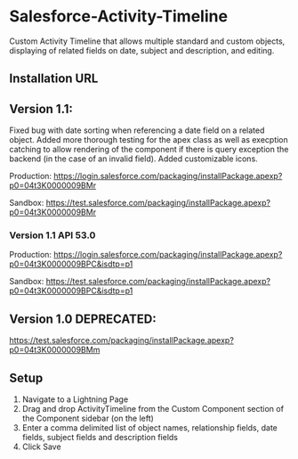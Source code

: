 # Salesforce-Activity-Timeline
Custom Activity Timeline that allows multiple standard and custom objects, displaying of related fields on date, subject and description, and editing.

## Installation URL

## Version 1.1:
Fixed bug with date sorting when referencing a date field on a related object. Added more thorough testing for the apex class as well as execption catching to allow rendering of the component if there is query exception the backend (in the case of an invalid field). Added customizable icons.

Production: 	https://login.salesforce.com/packaging/installPackage.apexp?p0=04t3K0000009BMr

Sandbox: 	https://test.salesforce.com/packaging/installPackage.apexp?p0=04t3K0000009BMr

### Version 1.1 API 53.0

Production: https://login.salesforce.com/packaging/installPackage.apexp?p0=04t3K0000009BPC&isdtp=p1

Sandbox: https://test.salesforce.com/packaging/installPackage.apexp?p0=04t3K0000009BPC&isdtp=p1

## Version 1.0 **DEPRECATED**:
https://test.salesforce.com/packaging/installPackage.apexp?p0=04t3K0000009BMm

## Setup
1. Navigate to a Lightning Page
2. Drag and drop ActivityTimeline from the Custom Component section of the Component sidebar (on the left)
3. Enter a comma delimited list of object names, relationship fields, date fields, subject fields and description fields
4. Click Save
